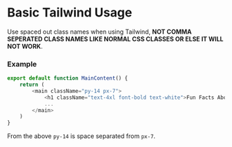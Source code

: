 # Basic Tailwind Usage

Use spaced out class names when using Tailwind, __NOT COMMA SEPERATED CLASS NAMES LIKE NORMAL CSS CLASSES OR ELSE IT WILL NOT WORK__.

### Example

```javascript
export default function MainContent() {
    return (
        <main className="py-14 px-7">
            <h1 className="text-4xl font-bold text-white">Fun Facts About React</h1>
            ...
        </main>
    )
}
```

From the above `py-14` is space separated from `px-7`.